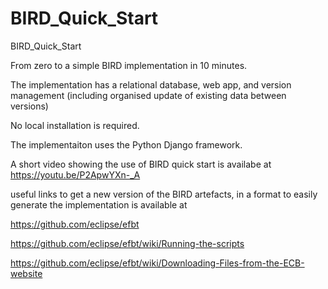 # BIRD_Quick_Start
BIRD_Quick_Start

From zero to a simple BIRD implementation in 10 minutes.

The implementation has a relational database, web app, and version management (including organised update of existing data between versions)

No local installation is required.

The implementaiton uses the Python Django framework.

A short video showing the use of BIRD quick start is availabe at 
https://youtu.be/P2ApwYXn-_A

useful links to get a new version of the BIRD artefacts, in a format to easily generate the implementation is available at

https://github.com/eclipse/efbt

https://github.com/eclipse/efbt/wiki/Running-the-scripts

https://github.com/eclipse/efbt/wiki/Downloading-Files-from-the-ECB-website
